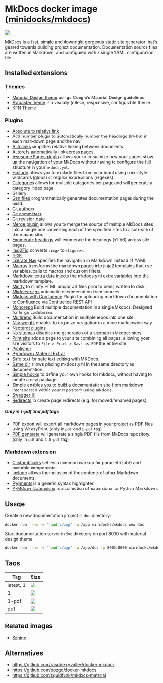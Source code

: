 MkDocs docker image ([minidocks/mkdocs](https://hub.docker.com/r/minidocks/mkdocs))
===================================================================================

![](https://www.fullstackpython.com/img/logos/mkdocs.jpg)

[MkDocs](https://www.mkdocs.org/) is a fast, simple and downright gorgeous
static site generator that’s geared towards building project documentation.
Documentation source files are written in Markdown, and configured with a single
YAML configuration file.

Installed extensions
--------------------

### Themes

- [Material Design theme](https://squidfunk.github.io/mkdocs-material/) usings
  Google’s Material Design guidelines.
- [Alabaster theme](https://mkdocs-alabaster.ale.sh/) is a visually (c)lean,
  responsive, configurable theme.
- [KPN Theme](https://kpn.github.io/mkdocs-kpn-theme/)

### Plugins

- [Absolute to relative link](https://github.com/sander76/mkdocs-abs-rel-plugin)
- [Add number](https://github.com/ignorantshr/mkdocs-add-number-plugin) plugin
  to automatically number the headings (h1-h6) in each markdown page and the
  nav.
- [Autolinks](https://github.com/midnightprioriem/mkdocs-autolinks-plugin/)
  simplifies relative linking between documents.
- [Autorefs](https://github.com/mkdocstrings/autorefs) automatically link across
  pages.
- [Awesome Pages
  plugin](https://github.com/lukasgeiter/mkdocs-awesome-pages-plugin) allows you
  to customize how your pages show up the navigation of your MkDocs without
  having to configure the full structure in your `mkdocs.yml`.
- [Exclude](https://github.com/apenwarr/mkdocs-exclude) allows you to exclude
  files from your input using unix-style wildcards (globs) or regular
  expressions (regexes).
- [Categories](https://github.com/EddyLuten/mkdocs-categories-plugin) allows for
  multiple categories per page and will generate a category index page
- [Gallery](https://smarie.github.io/mkdocs-gallery/)
- [Gen files](https://oprypin.github.io/mkdocs-gen-files/) programmatically
  generates documentation pages during the build.
- [Git authors](https://github.com/timvink/mkdocs-git-authors-plugin)
- [Git committers](https://github.com/ojacques/mkdocs-git-committers-plugin-2)
- [Git revision
  date](https://github.com/timvink/mkdocs-git-revision-date-localized-plugin)
- [Merge plugin](https://github.com/ovasquez/mkdocs-merge) allows you to merge
  the source of multiple MkDocs sites into a single one converting each of the
  specified sites to a sub-site of the master site.
- [Enumerate
  headings](https://github.com/timvink/mkdocs-enumerate-headings-plugin) will
  enumerate the headings (h1-h6) across site pages.
- [Img2Fig](https://github.com/stuebersystems/mkdocs-img2fig-plugin) converts
  `<img>` to `<figure>`.
- [Kroki](https://github.com/AVATEAM-IT-SYSTEMHAUS/mkdocs-kroki-plugin)
- [Literate Nav](https://oprypin.github.io/mkdocs-literate-nav/) specifies the
  navigation in Markdown instead of YAML.
- [Macros](https://github.com/fralau/mkdocs_macros_plugin) transforms the
  markdown pages into jinja2 templates that use variables, calls to macros and
  custom filters.
- [Markdown extra
  data](https://github.com/rosscdh/mkdocs-markdownextradata-plugin) injects the
  mkdocs.yml extra variables into the markdown template.
- [Minify](https://github.com/byrnereese/mkdocs-minify-plugin) to minify HTML
  and/or JS files prior to being written to disk.
- [Mkdocstrings](https://mkdocstrings.github.io/) automatic documentation from
  sources.
- [Mkdocs with
  Confluence](https://github.com/pawelsikora/mkdocs-with-confluence/) Plugin for
  uploading markdown documentation to Confluence via Confluence REST API
- [Monorepo](https://github.com/spotify/mkdocs-monorepo-plugin) Build multiple
  documentation in a single Mkdocs. Designed for large codebases.
- [Multirepo](https://github.com/jdoiro3/mkdocs-multirepo-plugin) Build
  documentation in multiple repos into one site.
- [Nav weight](https://github.com/shu307/mkdocs-nav-weight) enables to organize
  navigation in a more markdownic way
- [Neoterot plugins](https://www.neoteroi.dev/mkdocs-plugins/)
- [No sitemap](https://github.com/leonardehrenfried/mkdocs-no-sitemap-plugin)
  disables the generation of a sitemap in Mkdocs sites.
- [Print site](https://timvink.github.io/mkdocs-print-site-plugin/index.html)
  adds a page to your site combining all pages, allowing your site visitors to
  `File > Print > Save as PDF` the entire site.
- [Publisher](https://mkusz.github.io/mkdocs-publisher/)
- [Pymdownx Material
  Extras](https://github.com/facelessuser/mkdocs_pymdownx_material_extras)
- [Safe text](https://github.com/raimon49/mkdocs-safe-text-plugin) for safe text
  editing with MKDocs.
- [Same dir](https://oprypin.github.io/mkdocs-same-dir/) allows placing
  mkdocs.yml in the same directory as documentation.
- [Simple hooks](https://github.com/aklajnert/mkdocs-simple-hooks) to define
  your own hooks for mkdocs, without having to create a new package.
- [Simple](https://www.althack.dev/mkdocs-simple-plugin) enables you to build a
  documentation site from markdown interspersed within your repository using
  mkdocs.
- [Swagger UI](https://blueswen.github.io/mkdocs-swagger-ui-tag/)
- [Redirects](https://github.com/datarobot/mkdocs-redirects) to create page
  redirects (e.g. for moved/renamed pages).

##### Only in 1-pdf and pdf tags

- [PDF export](https://github.com/zhaoterryy/mkdocs-pdf-export-plugin) will
  export all markdown pages in your project as PDF files using WeasyPrint. (only
  in `pdf` and `1-pdf` tag)
- [PDF generate](https://github.com/orzih/mkdocs-with-pdf) will generate a
  single PDF file from MkDocs repository. (only in `pdf` and `1.0-pdf` tag)

### Markdown extension

- [Customblocks](https://github.com/vokimon/markdown-customblocks) settles a
  common markup for parametrizable and nestable components.
- [Include](https://github.com/cmacmackin/markdown-include/) allows the
  inclusion of the contents of other Markdown documents.
- [Pygments](http://pygments.org/) is a generic syntax highlighter.
- [PyMdown Extensions](https://facelessuser.github.io/pymdown-extensions/) is a
  collection of extensions for Python Markdown.

Usage
-----

Create a new documentation project in `doc` directory:

```bash
docker run --rm -v "`pwd`:/app" -w /app minidocks/mkdocs new doc
```

Start documentation server in `doc` directory on port 8000 with material design
theme:

```bash
docker run --rm -v "`pwd`:/app" -w /app/doc -p 8000:8000 minidocks/mkdocs serve -a 0.0.0.0:8000 -t material
```

Tags
----

| Tag       | Size                                                                                                           |
|-----------|----------------------------------------------------------------------------------------------------------------|
| latest, 1 | ![](https://img.shields.io/docker/image-size/minidocks/mkdocs/latest?style=flat-square&logo=docker&label=size) |
| 1         | ![](https://img.shields.io/docker/image-size/minidocks/mkdocs/1?style=flat-square&logo=docker&label=size)      |
| 1-pdf     | ![](https://img.shields.io/docker/image-size/minidocks/mkdocs/1-pdf?style=flat-square&logo=docker&label=size)  |
| pdf       | ![](https://img.shields.io/docker/image-size/minidocks/mkdocs/pdf?style=flat-square&logo=docker&label=size)    |

Related images
--------------

- [Sphinx](https://github.com/minidocks/sphinx-doc)

Alternatives
------------

- https://github.com/raspberryvalley/docker-mkdocs
- https://github.com/pozgo/docker-mkdocs
- https://github.com/squidfunk/mkdocs-material
